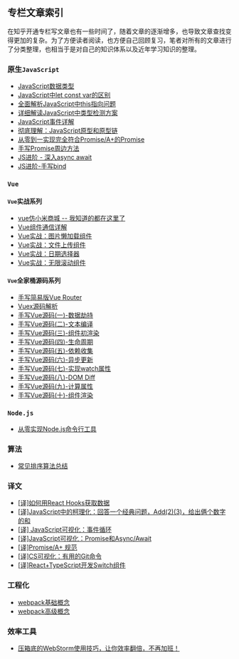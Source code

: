 ## 专栏文章索引

在知乎开通专栏写文章也有一些时间了，随着文章的逐渐增多，也导致文章查找变得更加的复杂。为了方便读者阅读，也方便自己回顾复习，笔者对所有的文章进行了分类整理，也相当于是对自己的知识体系以及近年学习知识的整理。

### 原生`JavaScript`

* [JavaScript数据类型](https://zhuanlan.zhihu.com/p/114479093)
* [JavaScript中let const var的区别](https://zhuanlan.zhihu.com/p/116127698)
* [全面解析JavaScript中this指向问题](https://zhuanlan.zhihu.com/p/125637186)
* [详细解读JavaScript中类型检测方案](https://zhuanlan.zhihu.com/p/126291383)
* [JavaScript事件详解](https://zhuanlan.zhihu.com/p/132569893)
* [彻底理解：JavaScript原型和原型链](https://zhuanlan.zhihu.com/p/146922194)
* [从零到一实现完全符合Promise/A+的Promise](https://zhuanlan.zhihu.com/p/143378349)
* [手写Promise周边方法](https://zhuanlan.zhihu.com/p/143699690)
* [JS进阶 - 深入async await](https://zhuanlan.zhihu.com/p/91030197)
* [JS进阶-手写bind](https://zhuanlan.zhihu.com/p/83778815)

### `Vue`

#### `Vue`实战系列

* [vue仿小米商城 -- 我知道的都在这里了](https://zhuanlan.zhihu.com/p/78088536)
* [Vue组件通信详解](https://zhuanlan.zhihu.com/p/242774231)
* [Vue实战：图片懒加载组件](https://zhuanlan.zhihu.com/p/265733459)
* [Vue实战：文件上传组件](https://zhuanlan.zhihu.com/p/267683616)
* [Vue实战：日期选择器](https://zhuanlan.zhihu.com/p/270328053)
* [Vue实战：无限滚动组件](https://zhuanlan.zhihu.com/p/311677753)

#### `Vue`全家桶源码系列

* [手写简易版Vue Router](https://zhuanlan.zhihu.com/p/268739434)
* [Vuex源码解析](https://zhuanlan.zhihu.com/p/165427751)
* [手写Vue源码(一)-数据劫持](https://zhuanlan.zhihu.com/p/341606710)
* [手写Vue源码(二)-文本编译](https://zhuanlan.zhihu.com/p/342064915)
* [手写Vue源码(三)-组件初渲染](https://zhuanlan.zhihu.com/p/342356081)
* [手写Vue源码(四)-生命周期](https://zhuanlan.zhihu.com/p/343298126)
* [手写Vue源码(五)-依赖收集](https://zhuanlan.zhihu.com/p/343502936)
* [手写Vue源码(六)-异步更新](https://zhuanlan.zhihu.com/p/344022733)
* [手写Vue源码(七)-实现watch属性](https://zhuanlan.zhihu.com/p/344313916)
* [手写Vue源码(八)-DOM Diff](https://zhuanlan.zhihu.com/p/344794251)
* [手写Vue源码(九)-计算属性](https://zhuanlan.zhihu.com/p/345208305)
* [手写Vue源码(十)-组件渲染](https://zhuanlan.zhihu.com/p/345481386)

### `Node.js`

* [从零实现Node.js命令行工具](https://zhuanlan.zhihu.com/p/91338826)

### 算法

* [常见排序算法总结](https://zhuanlan.zhihu.com/p/339514562)

### 译文

* [[译]如何用React Hooks获取数据](https://zhuanlan.zhihu.com/p/104946710)
* [[译]JavaScript中的柯理化：回答一个经典问题，Add(2)(3)，给出俩个数字的和](https://zhuanlan.zhihu.com/p/135458587)
* [[译] JavaScript可视化：事件循环](https://zhuanlan.zhihu.com/p/137276025)
* [[译]JavaScript可视化：Promise和Async/Await](https://zhuanlan.zhihu.com/p/138140285)
* [[译]Promise/A+ 规范](https://zhuanlan.zhihu.com/p/143204897)
* [[译]CS可视化：有用的Git命令](https://zhuanlan.zhihu.com/p/190303151)
* [[译]React+TypeScript开发Switch组件](https://zhuanlan.zhihu.com/p/75985369)

### 工程化

* [webpack基础概念](https://zhuanlan.zhihu.com/p/74871081)
* [webpack高级概念](https://zhuanlan.zhihu.com/p/75030798)

### 效率工具

* [压箱底的WebStorm使用技巧，让你效率翻倍，不再加班！](https://zhuanlan.zhihu.com/p/101534969)
